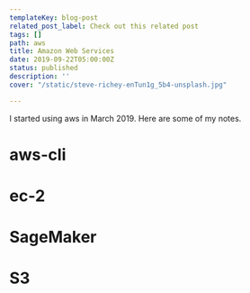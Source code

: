 ```yaml
---
templateKey: blog-post
related_post_label: Check out this related post
tags: []
path: aws
title: Amazon Web Services
date: 2019-09-22T05:00:00Z
status: published
description: ''
cover: "/static/steve-richey-enTun1g_5b4-unsplash.jpg"

---
```

I started using aws in March 2019.  Here are some of my notes.

# aws-cli

# ec-2

# SageMaker

# S3
